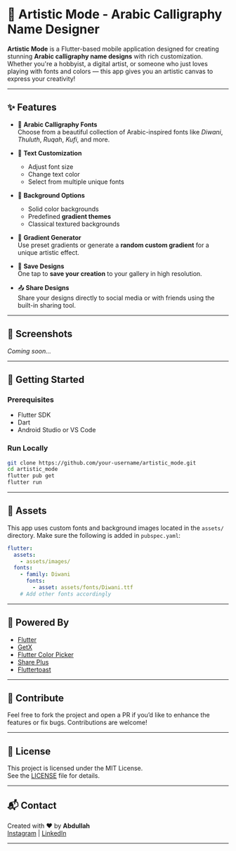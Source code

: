 # 🎨 Artistic Mode - Arabic Calligraphy Name Designer

**Artistic Mode** is a Flutter-based mobile application designed for creating stunning **Arabic calligraphy name designs** with rich customization. Whether you're a hobbyist, a digital artist, or someone who just loves playing with fonts and colors — this app gives you an artistic canvas to express your creativity!

---

## ✨ Features

- 🔋 **Arabic Calligraphy Fonts**\
  Choose from a beautiful collection of Arabic-inspired fonts like *Diwani*, *Thuluth*, *Ruqah*, *Kufi*, and more.

- 🎨 **Text Customization**

  - Adjust font size
  - Change text color
  - Select from multiple unique fonts

- 🎼 **Background Options**

  - Solid color backgrounds
  - Predefined **gradient themes**
  - Classical textured backgrounds

- 🌈 **Gradient Generator**\
  Use preset gradients or generate a **random custom gradient** for a unique artistic effect.

- 💾 **Save Designs**\
  One tap to **save your creation** to your gallery in high resolution.

- 📤 **Share Designs**\
  Share your designs directly to social media or with friends using the built-in sharing tool.

---

## 📸 Screenshots

*Coming soon...*

---

## 🚀 Getting Started

### Prerequisites

- Flutter SDK
- Dart
- Android Studio or VS Code

### Run Locally

```bash
git clone https://github.com/your-username/artistic_mode.git
cd artistic_mode
flutter pub get
flutter run
```

---

## 📁 Assets

This app uses custom fonts and background images located in the `assets/` directory. Make sure the following is added in `pubspec.yaml`:

```yaml
flutter:
  assets:
    - assets/images/
  fonts:
    - family: Diwani
      fonts:
        - asset: assets/fonts/Diwani.ttf
    # Add other fonts accordingly
```

---

## 🧠 Powered By

- [Flutter](https://flutter.dev/)
- [GetX](https://pub.dev/packages/get)
- [Flutter Color Picker](https://pub.dev/packages/flutter_colorpicker)
- [Share Plus](https://pub.dev/packages/share_plus)
- [Fluttertoast](https://pub.dev/packages/fluttertoast)

---

## 🙌 Contribute

Feel free to fork the project and open a PR if you’d like to enhance the features or fix bugs. Contributions are welcome!

---

## 📃 License

This project is licensed under the MIT License.\
See the [LICENSE](LICENSE) file for details.

---

## 📬 Contact

Created with ❤️ by **Abdullah**\
[Instagram](https://instagram.com/yourusername) | [LinkedIn](https://linkedin.com/in/yourusername)

---

 
